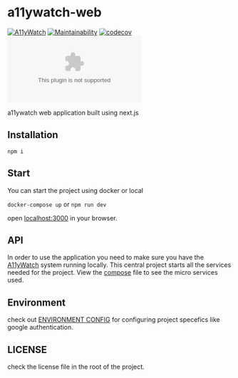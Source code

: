 # a11ywatch-web

[![A11yWatch](https://circleci.com/gh/A11yWatch/web.svg?style=svg)](https://circleci.com/gh/A11yWatch/web)
[![Maintainability](https://api.codeclimate.com/v1/badges/702d7d7ce56b7e28bcf4/maintainability)](https://codeclimate.com/github/A11yWatch/web/maintainability)
[![codecov](https://codecov.io/gh/A11yWatch/web/branch/main/graph/badge.svg?token=0LZKQ2H848)](https://codecov.io/gh/A11yWatch/web)
[![A11yWatch](https://api.a11ywatch.com/status/a11ywatch.com)](https://a11ywatch.com/reports/a11ywatch.com)

a11ywatch web application built using next.js

## Installation

```
npm i
```

## Start

You can start the project using docker or local

`docker-compose up` or `npm run dev`

open [localhost:3000](http://localhost:3000) in your browser.

## API

In order to use the application you need to make sure you have the [A11yWatch](https://github.com/A11yWatch/a11ywatch) system running locally. This central project starts
all the services needed for the project. View the [compose](https://github.com/A11yWatch/a11ywatch/blob/master/docker-compose.yml) file to see the micro services used.

## Environment

check out [ENVIRONMENT CONFIG](./ENVIRONMENT.md) for configuring project specefics like google authentication.

## LICENSE

check the license file in the root of the project.
